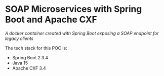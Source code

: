 # SOAP Microservices with Spring Boot and Apache CXF
*A docker container created with Spring Boot exposing a SOAP endpoint for legacy clients*

The tech stack for this POC is:
* Spring Boot 2.3.4
* Java 15
* Apache CXF 3.4
